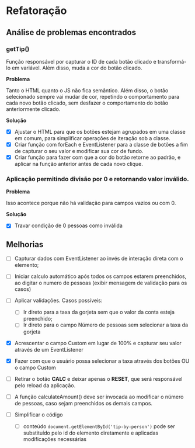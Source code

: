 # Refatoração

## Análise de problemas encontrados

### getTip()

Função responsável por capturar o ID de cada botão clicado e transformá-lo em variável. Além disso, muda a cor do botão clicado.

**Problema**

Tanto o HTML quanto o JS não fica semântico. Além disso, o botão selecionado sempre vai mudar de cor, repetindo o comportamento para cada novo botão clicado, sem desfazer o comportamento do botão anteriormente clicado.

**Solução**

- [x] Ajustar o HTML para que os botões estejam agrupados em uma classe em comum, para simplificar operações de iteração sob a classe.
- [x] Criar função com forEach e EventListener para a classe de botões a fim de capturar o seu valor e modificar sua cor de fundo.
- [x] Criar função para fazer com que a cor do botão retorne ao padrão, e aplicar na função anterior antes de cada novo clique.

### Aplicação permitindo divisão por 0 e retornando valor inválido.

**Problema**

Isso acontece porque não há validação para campos vazios ou com 0.

**Solução** 

- [x] Travar condição de 0 pessoas como inválida

## Melhorias 

- [ ] Capturar dados com EventListener ao invés de interação direta com o elemento;
- [ ] Iniciar calculo automático após todos os campos estarem preenchidos, ao digitar o numero de pessoas (exibir mensagem de validação para os casos)
- [ ] Aplicar validações. Casos possíveis:
    - [ ] Ir direto para a taxa da gorjeta sem que o valor da conta esteja preenchido;
    - [ ] Ir direto para o campo Número de pessoas sem selecionar a taxa da gorjeta
- [x] Acrescentar o campo Custom em lugar de 100% e capturar seu valor através de um EventListener
- [x] Fazer com que o usuário possa selecionar a taxa através dos botões OU o campo Custom
- [ ] Retirar o botão **CALC** e deixar apenas o **RESET**, que será responsável pelo reload da aplicação.

- [ ] A função calculateAmount() deve ser invocada ao modificar o número de pessoas, caso sejam preenchidos os demais campos.

- [ ] Simplificar o código
    - [ ] conteúdo `document.getElementById('tip-by-person')` pode ser substituído pelo id do elemento diretamente e aplicadas modificações necessárias